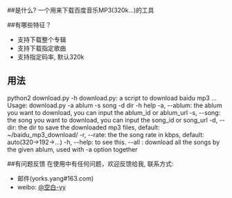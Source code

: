 ##是什么?
一个用来下载百度音乐MP3(320k...)的工具


##有哪些特征？

* 支持下载整个专辑
* 支持下载指定歌曲
* 支持指定码率, 默认320k

## 用法


python2 download.py -h
download.py: a script to download baidu mp3 ...
Usage:
download.py -a ablum -s song -d dir -h help 
    -a, --ablum: the ablum you want to download, you can input the ablum_id or ablum_url
    -s, --song: the song you want to download, you can input the song_id or song_url
    -d, --dir: the dir to save the downloaded mp3 files, default: ~/baidu_mp3_download/
    -r, --rate: the the song rate in kbps, default: auto(320->192->...)
    -h, --help: to see this.
        --all : download all the songs by the given ablum, used with -a option together


##有问题反馈
在使用中有任何问题，欢迎反馈给我, 联系方式:

* 邮件(yorks.yang#163.com)
* weibo: [@空白-yy](http://weibo.com/iyangyou)

